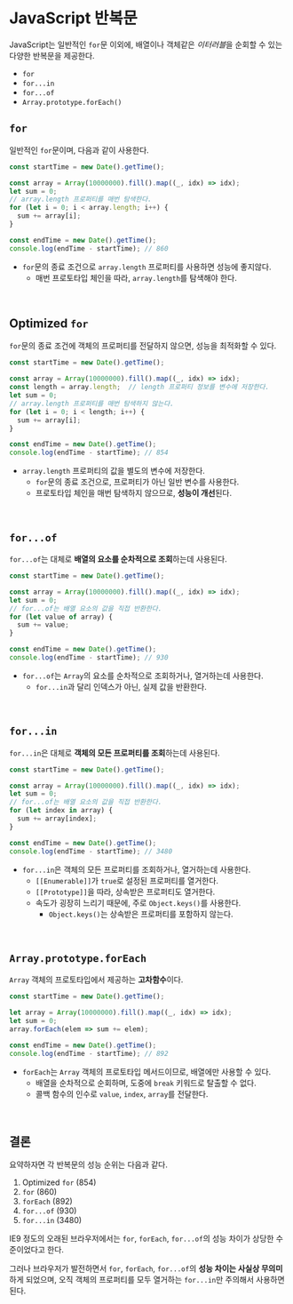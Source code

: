 # JavaScript 반복문

JavaScript는 일반적인 `for`문 이외에, 배열이나 객체같은 *이터러블*을 순회할 수 있는 다양한 반복문을 제공한다.

- `for`
- `for...in`
- `for...of`
- `Array.prototype.forEach()`

## `for`

일반적인 `for`문이며, 다음과 같이 사용한다.

```javascript
const startTime = new Date().getTime();

const array = Array(10000000).fill().map((_, idx) => idx);
let sum = 0;
// array.length 프로퍼티를 매번 탐색한다.
for (let i = 0; i < array.length; i++) {
  sum += array[i];
}

const endTime = new Date().getTime();
console.log(endTime - startTime); // 860
```

- `for`문의 종료 조건으로 `array.length` 프로퍼티를 사용하면 성능에 좋지않다.
    - 매번 프로토타입 체인을 따라, `array.length`를 탐색해야 한다.

<br>

## Optimized `for`

`for`문의 종료 조건에 객체의 프로퍼티를 전달하지 않으면, 성능을 최적화할 수 있다.

```javascript
const startTime = new Date().getTime();

const array = Array(10000000).fill().map((_, idx) => idx);
const length = array.length;  // length 프로퍼티 정보를 변수에 저장한다.
let sum = 0;
// array.length 프로퍼티를 매번 탐색하지 않는다.
for (let i = 0; i < length; i++) {
  sum += array[i];
}

const endTime = new Date().getTime();
console.log(endTime - startTime); // 854
```

- `array.length` 프로퍼티의 값을 별도의 변수에 저장한다.
    - `for`문의 종료 조건으로, 프로퍼티가 아닌 일반 변수를 사용한다.
    - 프로토타입 체인을 매번 탐색하지 않으므로, **성능이 개선**된다. 

<br>

## `for...of`

`for...of`는 대체로 **배열의 요소를 순차적으로 조회**하는데 사용된다.

```javascript
const startTime = new Date().getTime();

const array = Array(10000000).fill().map((_, idx) => idx);
let sum = 0;
// for...of는 배열 요소의 값을 직접 반환한다.
for (let value of array) {
  sum += value;
}

const endTime = new Date().getTime();
console.log(endTime - startTime); // 930
```

- `for...of`는 `Array`의 요소를 순차적으로 조회하거나, 열거하는데 사용한다.
    - `for...in`과 달리 인덱스가 아닌, 실제 값을 반환한다.


<br>

## `for...in`

`for...in`은 대체로 **객체의 모든 프로퍼티를 조회**하는데 사용된다.

```javascript
const startTime = new Date().getTime();

const array = Array(10000000).fill().map((_, idx) => idx);
let sum = 0;
// for...of는 배열 요소의 값을 직접 반환한다.
for (let index in array) {
  sum += array[index];
}

const endTime = new Date().getTime();
console.log(endTime - startTime); // 3480
```

- `for...in`은 객체의 모든 프로퍼티를 조회하거나, 열거하는데 사용한다.
    - `[[Enumerable]]`가 `true`로 설정된 프로퍼티를 열거한다.
    - `[[Prototype]]`을 따라, 상속받은 프로퍼티도 열거한다.
    - 속도가 굉장히 느리기 때문에, 주로 `Object.keys()`를 사용한다. 
        - `Object.keys()`는 상속받은 프로퍼티를 포함하지 않는다.

<br>

## `Array.prototype.forEach`

`Array` 객체의 프로토타입에서 제공하는 **고차함수**이다.

```javascript
const startTime = new Date().getTime();

let array = Array(10000000).fill().map((_, idx) => idx);
let sum = 0;
array.forEach(elem => sum += elem);

const endTime = new Date().getTime();
console.log(endTime - startTime); // 892
```

- `forEach`는 `Array` 객체의 프로토타입 메서드이므로, 배열에만 사용할 수 있다.
    - 배열을 순차적으로 순회하며, 도중에 `break` 키워드로 탈출할 수 없다.
    - 콜백 함수의 인수로 `value`, `index`, `array`를 전달한다.

<br>

## 결론

요약하자면 각 반복문의 성능 순위는 다음과 같다.

1. Optimized `for` (854)
2. `for` (860)
3. `forEach` (892)
4. `for...of` (930)
5. `for...in` (3480)

IE9 정도의 오래된 브라우저에서는 `for`, `forEach`, `for...of`의 성능 차이가 상당한 수준이었다고 한다.

그러나 브라우저가 발전하면서 `for`, `forEach`, `for...of`의 **성능 차이는 사실상 무의미**하게 되었으며, 오직 객체의 프로퍼티를 모두 열거하는 `for...in`만 주의해서 사용하면 된다.
